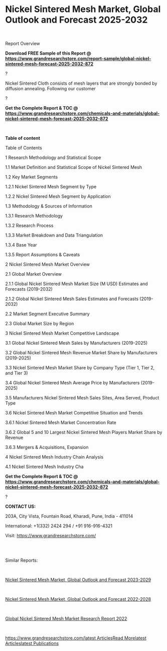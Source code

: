 <h1>Nickel Sintered Mesh Market, Global Outlook and Forecast 2025-2032</h1><br/><p>Report Overview</p>
 
 
 
 <div><b>Download FREE Sample of this Report @ <a href="https://www.grandresearchstore.com/report-sample/global-nickel-sintered-mesh-forecast-2025-2032-872">https://www.grandresearchstore.com/report-sample/global-nickel-sintered-mesh-forecast-2025-2032-872</a></b></div>
 
 
 
 <p>? </p>
 
 
 
 <p>Nickel Sintered Cloth consists of mesh layers that are strongly bonded by diffusion annealing. Following our customer</p>
 
 
 
 <p>? </p>
 
 
 
 <div><b>Get the Complete Report & TOC @ <a href="https://www.grandresearchstore.com/chemicals-and-materials/global-nickel-sintered-mesh-forecast-2025-2032-872">https://www.grandresearchstore.com/chemicals-and-materials/global-nickel-sintered-mesh-forecast-2025-2032-872</a></b></div>
 
 
 
 <p><br />
 
 <b>Table of content</b></p>
 
 
 
 <p>Table of Contents<br />
 
 1 Research Methodology and Statistical Scope<br />
 
 1.1 Market Definition and Statistical Scope of Nickel Sintered Mesh<br />
 
 1.2 Key Market Segments<br />
 
 1.2.1 Nickel Sintered Mesh Segment by Type<br />
 
 1.2.2 Nickel Sintered Mesh Segment by Application<br />
 
 1.3 Methodology & Sources of Information<br />
 
 1.3.1 Research Methodology<br />
 
 1.3.2 Research Process<br />
 
 1.3.3 Market Breakdown and Data Triangulation<br />
 
 1.3.4 Base Year<br />
 
 1.3.5 Report Assumptions & Caveats<br />
 
 2 Nickel Sintered Mesh Market Overview<br />
 
 2.1 Global Market Overview<br />
 
 2.1.1 Global Nickel Sintered Mesh Market Size (M USD) Estimates and Forecasts (2019-2032)<br />
 
 2.1.2 Global Nickel Sintered Mesh Sales Estimates and Forecasts (2019-2032)<br />
 
 2.2 Market Segment Executive Summary<br />
 
 2.3 Global Market Size by Region<br />
 
 3 Nickel Sintered Mesh Market Competitive Landscape<br />
 
 3.1 Global Nickel Sintered Mesh Sales by Manufacturers (2019-2025)<br />
 
 3.2 Global Nickel Sintered Mesh Revenue Market Share by Manufacturers (2019-2025)<br />
 
 3.3 Nickel Sintered Mesh Market Share by Company Type (Tier 1, Tier 2, and Tier 3)<br />
 
 3.4 Global Nickel Sintered Mesh Average Price by Manufacturers (2019-2025)<br />
 
 3.5 Manufacturers Nickel Sintered Mesh Sales Sites, Area Served, Product Type<br />
 
 3.6 Nickel Sintered Mesh Market Competitive Situation and Trends<br />
 
 3.6.1 Nickel Sintered Mesh Market Concentration Rate<br />
 
 3.6.2 Global 5 and 10 Largest Nickel Sintered Mesh Players Market Share by Revenue<br />
 
 3.6.3 Mergers & Acquisitions, Expansion<br />
 
 4 Nickel Sintered Mesh Industry Chain Analysis<br />
 
 4.1 Nickel Sintered Mesh Industry Cha</p>
 
 
 
 <div><b>Get the Complete Report & TOC @ <a href="https://www.grandresearchstore.com/chemicals-and-materials/global-nickel-sintered-mesh-forecast-2025-2032-872">https://www.grandresearchstore.com/chemicals-and-materials/global-nickel-sintered-mesh-forecast-2025-2032-872</a></b></div>
 
 
 
 <p>? </p>
 
 
 
 <p><b>CONTACT US:</b><br />
 
 203A, City Vista, Fountain Road, Kharadi, Pune, India - 411014<br />
 
 International: +1(332) 2424 294 / +91 916-916-4321<br />
 
 Visit: <a href="https://www.grandresearchstore.com/">https://www.grandresearchstore.com/</a><br />
 
 <br />
 
 <br />
 
 Similar Reports:<br />
 
 <br />
 
 <a href="https://www.grandresearchstore.com/chemicals-and-materials/global-nickel-sintered-mesh-forecast-2023-2029-705">Nickel Sintered Mesh Market, Global Outlook and Forecast 2023-2029</a><br />
 
 <br />
 
 <a href="https://www.grandresearchstore.com/chemicals-and-materials/global-nickel-sintered-mesh-forecast-2022-2028-779">Nickel Sintered Mesh Market, Global Outlook and Forecast 2022-2028</a><br />
 
 <br />
 
 <a href="https://www.grandresearchstore.com/chemicals-and-materials/global-nickel-sintered-mesh-2022-356">Global Nickel Sintered Mesh Market Research Report 2022</a><br />
 
 <br />
 
 <a href="https://gyeongbokgung.com">https://www.grandresearchstore.com/</a><a href="https://hallyeomaritime.com">latest Articles</a><a href="https://jingwansa.com">Read More</a><a href="https://nguoiviet.jp/">latest Articles</a><a href="https://www.intelmarketresearch.com/">latest Publications</a></p>